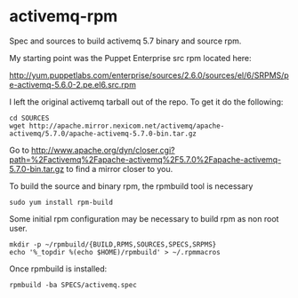 activemq-rpm
================

Spec and sources to build activemq 5.7 binary and source rpm.

My starting point was the Puppet Enterprise src rpm located here:

http://yum.puppetlabs.com/enterprise/sources/2.6.0/sources/el/6/SRPMS/pe-activemq-5.6.0-2.pe.el6.src.rpm

I left the original activemq tarball out of the repo. To get it do the following:

    cd SOURCES
    wget http://apache.mirror.nexicom.net/activemq/apache-activemq/5.7.0/apache-activemq-5.7.0-bin.tar.gz

Go to
http://www.apache.org/dyn/closer.cgi?path=%2Factivemq%2Fapache-activemq%2F5.7.0%2Fapache-activemq-5.7.0-bin.tar.gz
to find a mirror closer to you.

To build the source and binary rpm, the rpmbuild tool is necessary

    sudo yum install rpm-build

Some initial rpm configuration may be necessary to build rpm as non
root user.

    mkdir -p ~/rpmbuild/{BUILD,RPMS,SOURCES,SPECS,SRPMS}
    echo '%_topdir %(echo $HOME)/rpmbuild' > ~/.rpmmacros

Once rpmbuild is installed:

    rpmbuild -ba SPECS/activemq.spec

